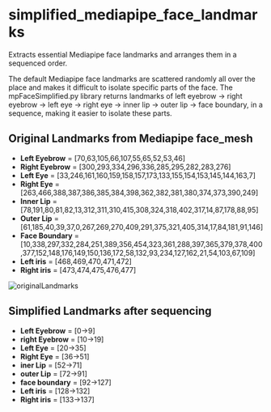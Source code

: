 # simplified_mediapipe_face_landmarks
Extracts essential Mediapipe face landmarks and arranges them in a sequenced order.

The default Mediapipe face landmarks are scattered randomly all over the place and makes it difficult to isolate specific parts of the face. The mpFaceSimplified.py library returns landmarks of left eyebrow → right eyebrow → left eye → right eye → inner lip → outer lip → face boundary, in a sequence, making it easier to isolate these parts.

## Original Landmarks from Mediapipe face_mesh

  - **Left Eyebrow** = [70,63,105,66,107,55,65,52,53,46]
  - **Right Eyebrow** = [300,293,334,296,336,285,295,282,283,276]
  - **Left Eye** = [33,246,161,160,159,158,157,173,133,155,154,153,145,144,163,7]
  - **Right Eye** = [263,466,388,387,386,385,384,398,362,382,381,380,374,373,390,249]
  - **Inner Lip** = [78,191,80,81,82,13,312,311,310,415,308,324,318,402,317,14,87,178,88,95]
  - **Outer Lip** = [61,185,40,39,37,0,267,269,270,409,291,375,321,405,314,17,84,181,91,146]
  - **Face Boundary** = [10,338,297,332,284,251,389,356,454,323,361,288,397,365,379,378,400,377,152,148,176,149,150,136,172,58,132,93,234,127,162,21,54,103,67,109]
  - **Left iris** = [468,469,470,471,472]
  - **Right iris** = [473,474,475,476,477]

![originalLandmarks](https://user-images.githubusercontent.com/80172338/147330227-97fbf8bd-dd73-4d5d-b98b-3ac2489c1759.jpg)
## Simplified Landmarks after sequencing

  - **Left Eyebrow** = [0->9]
  - **right Eyebrow** = [10->19]
  - **Left Eye** = [20->35]
  - **Right Eye** = [36->51]
  - **iner Lip** = [52->71]
  - **outer Lip** = [72->91]
  - **face boundary** = [92->127]
  - **Left iris** = [128->132]
  - **Right iris** = [133->137]
